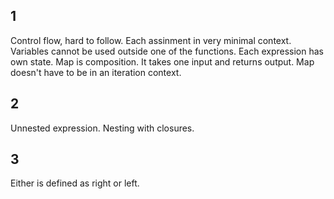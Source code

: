 ## 1 
Control flow, hard to follow. Each assinment in very minimal context. Variables cannot be used outside one of the functions. Each expression has own state. Map is composition. It takes one input and returns output. Map doesn't have to be in an iteration context.

## 2
Unnested expression. Nesting with closures.

## 3
Either is defined as right or left.